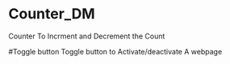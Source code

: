 # Counter_DM
Counter To Incrment and Decrement the Count

#Toggle button
Toggle button to Activate/deactivate A webpage
